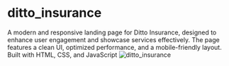 # ditto_insurance
A modern and responsive landing page for Ditto Insurance, designed to enhance user engagement and showcase services effectively. The page features a clean UI, optimized performance, and a mobile-friendly layout. Built with HTML, CSS, and JavaScript
![ditto_insurance](https://github.com/user-attachments/assets/79c055ad-89a5-46f4-b009-28c345292028)
